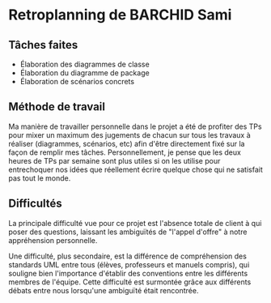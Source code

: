 # Retroplanning de BARCHID Sami

## Tâches faites
- Élaboration des diagrammes de classe
- Élaboration du diagramme de package
- Élaboration de scénarios concrets

## Méthode de travail
Ma manière de travailler personnelle dans le projet a été de profiter des TPs pour mixer un maximum des jugements de chacun sur tous les travaux à réaliser (diagrammes, scénarios, etc) afin d'être directement fixé sur la façon de remplir mes tâches. Personnellement, je pense que les deux heures de TPs par semaine sont plus utiles si on les utilise pour entrechoquer nos idées que réellement écrire quelque chose qui ne satisfait pas tout le monde.

## Difficultés
La principale difficulté vue pour ce projet est l'absence totale de client à qui poser des questions, laissant les ambiguïtés de "l'appel d'offre" à notre appréhension personnelle.

Une difficulté, plus secondaire, est la différence de compréhension des standards UML entre tous (élèves, professeurs et manuels compris), qui souligne bien l'importance d'établir des conventions entre les différents membres de l'équipe. Cette difficulté est surmontée grâce aux différents débats entre nous lorsqu'une ambiguïté était rencontrée.